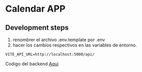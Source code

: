 # Calendar APP

## Development steps

1. renombrer el archivo .env.template por .env
2. hacer los cambios respectivos en las variables de entorno.

```
VITE_API_URL=http://localhost:5000/api/
```

Codigo del backend [Aqui](https://github.com/KelvinFBR/calendar-backEnd)
